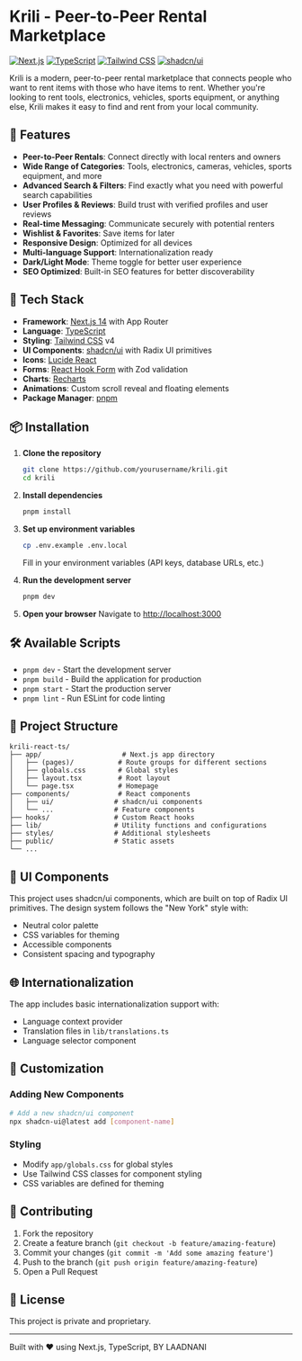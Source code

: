# Krili - Peer-to-Peer Rental Marketplace

[![Next.js](https://img.shields.io/badge/Next.js-14.2.16-black)](https://nextjs.org/)
[![TypeScript](https://img.shields.io/badge/TypeScript-5-blue)](https://www.typescriptlang.org/)
[![Tailwind CSS](https://img.shields.io/badge/Tailwind_CSS-4.1.9-38B2AC)](https://tailwindcss.com/)
[![shadcn/ui](https://img.shields.io/badge/shadcn%2Fui-New_York-000000)](https://ui.shadcn.com/)

Krili is a modern, peer-to-peer rental marketplace that connects people who want to rent items with those who have items to rent. Whether you're looking to rent tools, electronics, vehicles, sports equipment, or anything else, Krili makes it easy to find and rent from your local community.

## 🌟 Features

- **Peer-to-Peer Rentals**: Connect directly with local renters and owners
- **Wide Range of Categories**: Tools, electronics, cameras, vehicles, sports equipment, and more
- **Advanced Search & Filters**: Find exactly what you need with powerful search capabilities
- **User Profiles & Reviews**: Build trust with verified profiles and user reviews
- **Real-time Messaging**: Communicate securely with potential renters
- **Wishlist & Favorites**: Save items for later
- **Responsive Design**: Optimized for all devices
- **Multi-language Support**: Internationalization ready
- **Dark/Light Mode**: Theme toggle for better user experience
- **SEO Optimized**: Built-in SEO features for better discoverability

## 🚀 Tech Stack

- **Framework**: [Next.js 14](https://nextjs.org/) with App Router
- **Language**: [TypeScript](https://www.typescriptlang.org/)
- **Styling**: [Tailwind CSS](https://tailwindcss.com/) v4
- **UI Components**: [shadcn/ui](https://ui.shadcn.com/) with Radix UI primitives
- **Icons**: [Lucide React](https://lucide.dev/)
- **Forms**: [React Hook Form](https://react-hook-form.com/) with Zod validation
- **Charts**: [Recharts](https://recharts.org/)
- **Animations**: Custom scroll reveal and floating elements
- **Package Manager**: [pnpm](https://pnpm.io/)

## 📦 Installation

1. **Clone the repository**
   ```bash
   git clone https://github.com/yourusername/krili.git
   cd krili
   ```

2. **Install dependencies**
   ```bash
   pnpm install
   ```

3. **Set up environment variables**
   ```bash
   cp .env.example .env.local
   ```
   Fill in your environment variables (API keys, database URLs, etc.)

4. **Run the development server**
   ```bash
   pnpm dev
   ```

5. **Open your browser**
   Navigate to [http://localhost:3000](http://localhost:3000)

## 🛠️ Available Scripts

- `pnpm dev` - Start the development server
- `pnpm build` - Build the application for production
- `pnpm start` - Start the production server
- `pnpm lint` - Run ESLint for code linting

## 📁 Project Structure

```
krili-react-ts/
├── app/                    # Next.js app directory
│   ├── (pages)/           # Route groups for different sections
│   ├── globals.css        # Global styles
│   ├── layout.tsx         # Root layout
│   └── page.tsx           # Homepage
├── components/            # React components
│   ├── ui/               # shadcn/ui components
│   └── ...               # Feature components
├── hooks/                # Custom React hooks
├── lib/                  # Utility functions and configurations
├── styles/               # Additional stylesheets
├── public/               # Static assets
└── ...
```

## 🎨 UI Components

This project uses shadcn/ui components, which are built on top of Radix UI primitives. The design system follows the "New York" style with:

- Neutral color palette
- CSS variables for theming
- Accessible components
- Consistent spacing and typography

## 🌐 Internationalization

The app includes basic internationalization support with:

- Language context provider
- Translation files in `lib/translations.ts`
- Language selector component

## 🔧 Customization

### Adding New Components

```bash
# Add a new shadcn/ui component
npx shadcn-ui@latest add [component-name]
```

### Styling

- Modify `app/globals.css` for global styles
- Use Tailwind CSS classes for component styling
- CSS variables are defined for theming

## 🤝 Contributing

1. Fork the repository
2. Create a feature branch (`git checkout -b feature/amazing-feature`)
3. Commit your changes (`git commit -m 'Add some amazing feature'`)
4. Push to the branch (`git push origin feature/amazing-feature`)
5. Open a Pull Request

## 📝 License

This project is private and proprietary.


---

Built with ❤️ using Next.js, TypeScript, BY LAADNANI

